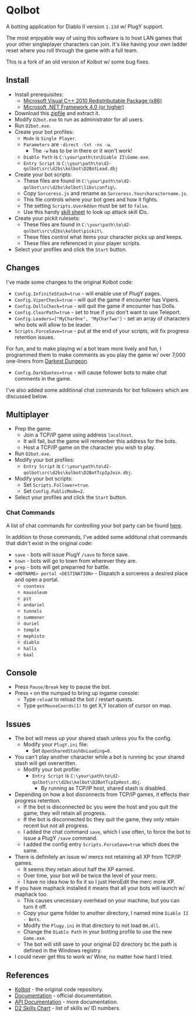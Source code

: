 # Qolbot

A botting application for Diablo II version ``1.13d`` w/ PlugY support.

The most enjoyable way of using this software is to host LAN games that your other singleplayer characters can join.  It's like having your own ladder reset where you roll through the game with a full team.

This is a fork of an old version of Kolbot w/ some bug fixes.

## Install

- Install prerequisites:
	- [Microsoft Visual C++ 2010 Redistributable Package (x86)](https://www.microsoft.com/en-us/download/details.aspx?id=5555)
	- [Microsoft .NET Framework 4.0 (or higher)](https://dotnet.microsoft.com/download/dotnet-framework)
- Download this [zipfile](https://github.com/whipowill/d2-qolbot/archive/master.zip) and extract it.
- Modify ``D2bot.exe`` to run as administrator for all users.
- Run ``D2bot.exe``.
- Create your bot profiles:
	- ``Mode`` is ``Single Player``.
	- ``Parameters`` are ``-direct -txt -ns -w``.
		- The ``-w`` has to be in there or it won't work!
	- ``Diablo Path`` is ``C:\your\path\to\Diablo II\Game.exe``.
	- ``Entry Script`` is ``C:\your\path\to\d2-qolbot\src\d2bs\kolbot\D2BotLead.dbj``
- Create your bot scripts:
	- These files are found in ``C:\your\path\to\d2-qolbot\src\d2bs\kolbot\libs\config\``.
	- Copy ``Sorceress.js`` and rename as ``Sorceress.Yourcharactername.js``.
	- This file controls where your bot goes and how it fights.
	- The setting ``Scripts.UserAddon`` must be set to ``false``.
	- Use this handy [skill sheet](https://user.xmission.com/~trevin/DiabloIIv1.09_Skills.html) to look up attack skill IDs.
- Create your pickit rulesets:
	- These files are found in ``C:\your\path\to\d2-qolbot\src\d2bs\kolbot\pickit\``.
	- These files control what items your character picks up and keeps.
	- These files are referenced in your player scripts.
- Select your profiles and click the ``Start`` button.

## Changes

I've made some changes to the original Kolbot code:

- ``Config.InfiniteStash=true`` - will enable use of PlugY pages.
- ``Config.ViperCheck=true`` - will quit the game if encounter has Vipers.
- ``Config.DollsCheck=true`` - will quit the game if encounter has Dolls.
- ``Config.ClearPath=true`` - set to true if you don't want to use Teleport.
- ``Config.Leaders=["MyCharOne", "MyCharTwo"]`` - set an array of characters who bots will allow to be leader.
- ``Scripts.ForceSave=true`` - put at the end of your scripts, will fix progress retention issues.

For fun, and to make playing w/ a bot team more lively and fun, I programmed them to make comments as you play the game w/ over 7,000 one-liners from [Darkest Dungeon](https://raw.githubusercontent.com/whipowill/d2-qolbot/master/src/d2bs/kolbot/libs/config/Quotes/quotes.json).

- ``Config.DarkQuotes=true`` - will cause follower bots to make chat comments in the game.

I've also added some additional chat commands for bot followers which are discussed below.

## Multiplayer

- Prep the game:
	- Join a TCP/IP game using address ``localhost``.
	- It will fail, but the game will remember this address for the bots.
	- Host a TCP/IP game on the character you wish to play.
- Run ``D2bot.exe``.
- Modify your bot profiles:
	- ``Entry Script`` is ``C:\your\path\to\d2-qolbot\src\d2bs\kolbot\D2BotTcpIpJoin.dbj``.
- Modify your bot scripts:
	- Set ``Scripts.Follower=true``.
	- Set ``Config.PublicMode=2``.
- Select your profiles and click the ``Start`` button.

### Chat Commands

A list of chat commands for controlling your bot party can be found [here](https://raw.githubusercontent.com/whipowill/d2-qolbot/master/src/d2bs/kolbot/libs/bots/Follower.js).

In addition to those commands, I've added some additonal chat commands that didn't exist in the original code:

- ``save`` - bots will issue PlugY ``/save`` to force save.
- ``town`` - bots will go to town from wherever they are.
- ``prep`` - bots will get preparred for battle.
- ``<BOTNAME> portal <DESTINATION>`` - Dispatch a sorceress a desired place and open a portal.
	- ``countess``
	- ``mausoleum``
	- ``pit``
	- ``andariel``
	- ``tunnels``
	- ``summoner``
	- ``duriel``
	- ``temple``
	- ``mephisto``
	- ``diablo``
	- ``halls``
	- ``baal``

## Console

- Press ``Pause/Break`` key to pause the bot.
- Press ``+`` on the numpad to bring up ingame console:
	- Type ``reload`` to reload the bot / restart quests.
	- Type ``getMouseCoords(1)`` to get X,Y location of cursor on map.

## Issues

- The bot will mess up your shared stash unless you fix the config.
	- Modify your ``PlugY.ini`` file:
		- Set ``OpenSharedStashOnLoading=0``.
- You can't play another character while a bot is running bc your shared stash will get overwritten.
	- Modify your bot profile:
		- ``Entry Script`` is ``C:\your\path\to\d2-qolbot\src\d2bs\kolbot\D2BotTcpIpHost.dbj``.
			- By running as TCP/IP host, shared stash is disabled.
- Depending on how a bot disconnects from TCP/IP games, it effects their progress retention.
	- If the bot is disconnected bc you were the host and you quit the game, they will retain all progress.
	- If the bot is disconnected bc they quit the game, they only retain recent but not all progress.
	- I added the chat command ``save``, which I use often, to force the bot to issue a PlugY ``/save`` command.
	- I added the config entry ``Scripts.ForceSave=true`` which does the same.
- There is definitely an issue w/ mercs not retaining all XP from TCP/IP games.
	- It seems they retain about half the XP earned.
	- Over time, your bot will be twice the level of your merc.
	- I have no idea how to fix it so I just HeroEdit the merc more XP.
- If you have maphack installed it means that all your bots will launch w/ maphack too.
	- This causes unecessary overhead on your machine, but you can turn it off.
	- Copy your game folder to another directory, I named mine ``Diablo II - Bots``.
	- Modify the ``Plugy.ini`` in that directory to not load ``BH.dll``.
	- Change the ``Diablo Path`` in your botting profile to use the new ``Game.exe``.
	- The bot will still save to your original D2 directory bc the path is defined in the Windows registry.
- I could never get this to work w/ Wine, no matter how hard I tried.

## References

- [Kolbot](https://github.com/kolton/d2bot-with-kolbot/tree/patch-113d-core15) - the original code repository.
- [Documentation](https://github.com/blizzhackers/documentation/blob/master/kolbot/Hotkeys.md/#hotkeys) - official documentation.
- [API Documentation](https://github.com/noah-/d2bs) - more documentation.
- [D2 Skills Chart](https://user.xmission.com/~trevin/DiabloIIv1.09_Skills.html) - list of skills w/ ID numbers.